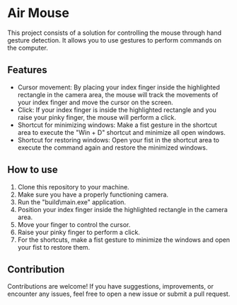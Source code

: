 # Air Mouse
This project consists of a solution for controlling the mouse through hand gesture detection. It allows you to use gestures to perform commands on the computer.

## Features
- Cursor movement: By placing your index finger inside the highlighted rectangle in the camera area, the mouse will track the movements of your index finger and move the cursor on the screen.
- Click: If your index finger is inside the highlighted rectangle and you raise your pinky finger, the mouse will perform a click.
- Shortcut for minimizing windows: Make a fist gesture in the shortcut area to execute the "Win + D" shortcut and minimize all open windows.
- Shortcut for restoring windows: Open your fist in the shortcut area to execute the command again and restore the minimized windows.

## How to use
1. Clone this repository to your machine.
2. Make sure you have a properly functioning camera.
3. Run the "build\main.exe" application.
4. Position your index finger inside the highlighted rectangle in the camera area.
5. Move your finger to control the cursor.
6. Raise your pinky finger to perform a click.
7. For the shortcuts, make a fist gesture to minimize the windows and open your fist to restore them.

## Contribution
Contributions are welcome! If you have suggestions, improvements, or encounter any issues, feel free to open a new issue or submit a pull request.
